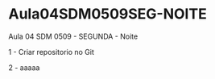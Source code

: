 # Aula04SDM0509SEG-NOITE

Aula 04 SDM 0509 - SEGUNDA - Noite 

1 - Criar repositorio no Git

2 - aaaaa
